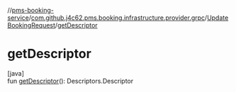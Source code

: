 //[pms-booking-service](../../../index.md)/[com.github.j4c62.pms.booking.infrastructure.provider.grpc](../index.md)/[UpdateBookingRequest](index.md)/[getDescriptor](get-descriptor.md)

# getDescriptor

[java]\
fun [getDescriptor](get-descriptor.md)(): Descriptors.Descriptor